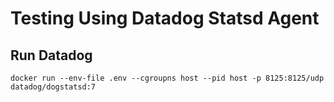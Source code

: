 # Testing Using Datadog Statsd Agent

## Run Datadog

```shell
docker run --env-file .env --cgroupns host --pid host -p 8125:8125/udp datadog/dogstatsd:7
```